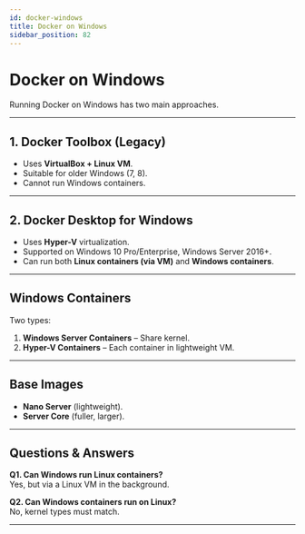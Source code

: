```yaml
---
id: docker-windows
title: Docker on Windows
sidebar_position: 82
---
```


# Docker on Windows

Running Docker on Windows has two main approaches.

---

## 1. Docker Toolbox (Legacy)

- Uses **VirtualBox + Linux VM**.  
- Suitable for older Windows (7, 8).  
- Cannot run Windows containers.  

---

## 2. Docker Desktop for Windows

- Uses **Hyper-V** virtualization.  
- Supported on Windows 10 Pro/Enterprise, Windows Server 2016+.  
- Can run both **Linux containers (via VM)** and **Windows containers**.  

---

## Windows Containers

Two types:
1. **Windows Server Containers** – Share kernel.  
2. **Hyper-V Containers** – Each container in lightweight VM.  

---

## Base Images

- **Nano Server** (lightweight).  
- **Server Core** (fuller, larger).  

---

## Questions & Answers

**Q1. Can Windows run Linux containers?**  
Yes, but via a Linux VM in the background.  

**Q2. Can Windows containers run on Linux?**  
No, kernel types must match.  

---
